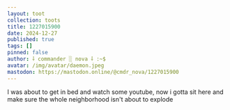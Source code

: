 ```yaml
---
layout: toot
collection: toots
title: 1227015900
date: 2024-12-27
published: true
tags: []
pinned: false
author: ⸸ commander ░ nova ⸸ :~$
avatar: /img/avatar/daemon.jpeg
mastodon: https://mastodon.online/@cmdr_nova/1227015900
---
```


I was about to get in bed and watch some youtube, now i gotta sit here and make sure the whole neighborhood isn't about to explode
